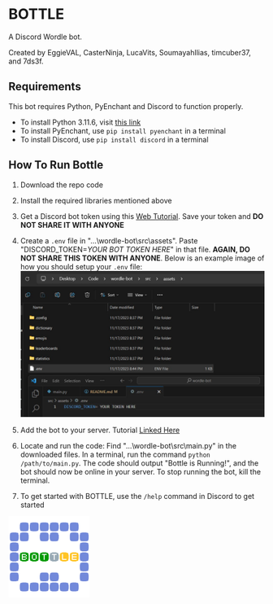 # BOTTLE

A Discord Wordle bot.

Created by EggieVAL, CasterNinja, LucaVits, SoumayahIlias, timcuber37, and 7ds3f.

## Requirements
This bot requires Python, PyEnchant and Discord to function properly.
- To install Python 3.11.6, visit [this link](https://www.python.org/downloads/)
- To install PyEnchant, use `pip install pyenchant` in a terminal
- To install Discord, use `pip install discord` in a terminal


## How To Run Bottle
1. Download the repo code
2. Install the required libraries mentioned above
3. Get a Discord bot token using this [Web Tutorial](https://discordgsm.com/guide/how-to-get-a-discord-bot-token). Save your token and **DO NOT SHARE IT WITH ANYONE**
4. Create a `.env` file in "...\wordle-bot\src\assets\". Paste "DISCORD_TOKEN=*YOUR BOT TOKEN HERE*" in that file. **AGAIN, DO NOT SHARE THIS TOKEN WITH ANYONE**. 
Below is an example image of how you should setup your `.env` file:
![Example Environment Variable Image](./src/assets/exampleENV.jpg)
5. Add the bot to your server. Tutorial [Linked Here](https://discordjs.guide/preparations/adding-your-bot-to-servers.html#creating-and-using-your-invite-link)
6. Locate and run the code: Find "...\wordle-bot\src\main.py" in the downloaded files. In a terminal, run the command `python /path/to/main.py`. The code should output "Bottle is Running!", and the bot should now be online in your server. To stop running the bot, kill the terminal.

7. To get started with BOTTLE, use the `/help` command in Discord to get started

<img src="./src/assets/bottle.png" alt="Bottle Logo" width="160"/>
